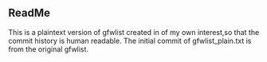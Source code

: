 ReadMe
------------
This is a plaintext version of gfwlist created in of my own interest,so that the commit history is human readable.
The initial commit of gfwlist_plain.txt is from the original gfwlist.
